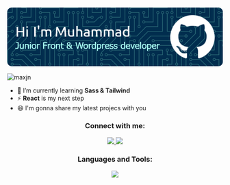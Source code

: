 ![Header](maxjn-header.png)

<p align="left"> <img src="https://komarev.com/ghpvc/?username=maxjn&label=Profile%20views&color=0e75b6&style=flat" alt="maxjn" /> </p>

- 🌱 I’m currently learning **Sass & Tailwind**
- ⚡ **React** is my next step
- 😄 I'm gonna share my latest projecs with you

<!--*Contacts -->
<h3 align="center">Connect with me:</h3>
<p align="center">
    <a href="https://linkedin.com/in/https://www.linkedin.com/in/muhammad-haghnegahdar-b20586252/" target="blank">
        <img src="https://skillicons.dev/icons?i=linkedin" />
    </a>
    <a href="https://instagram.com/mhmd._dev" target="blank">
        <img src="https://skillicons.dev/icons?i=instagram" />
    </a>
</p>

<!--*Languages -->
<h3 align="center">Languages and Tools:</h3>
<p align="center">
  <a href="https://skillicons.dev">
    <img src="https://skillicons.dev/icons?i=html,css,js,jquery,bootstrap,tailwind,sass,wordpress,mysql,php,linux,cs" />
  </a>
</p>
